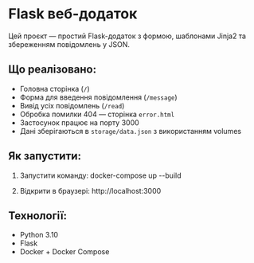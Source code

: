 # Flask веб-додаток

Цей проєкт — простий Flask-додаток з формою, шаблонами Jinja2 та збереженням повідомлень у JSON.

## Що реалізовано:

- Головна сторінка (`/`)
- Форма для введення повідомлення (`/message`)
- Вивід усіх повідомлень (`/read`)
- Обробка помилки 404 — сторінка `error.html`
- Застосунок працює на порту 3000
- Дані зберігаються в `storage/data.json` з використанням volumes


## Як запустити:

1. Запустити команду:
   docker-compose up --build

2. Відкрити в браузері:
   http://localhost:3000


## Технології:

- Python 3.10  
- Flask  
- Docker + Docker Compose